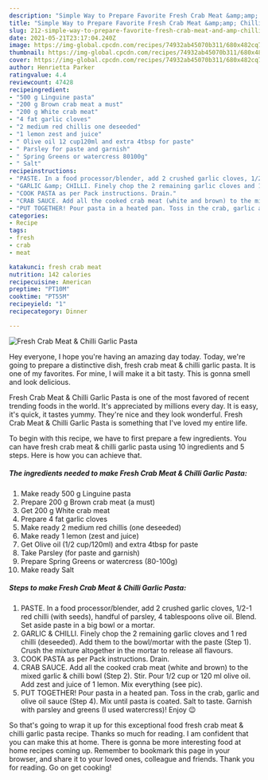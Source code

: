 ```yaml
---
description: "Simple Way to Prepare Favorite Fresh Crab Meat &amp;amp; Chilli Garlic Pasta"
title: "Simple Way to Prepare Favorite Fresh Crab Meat &amp;amp; Chilli Garlic Pasta"
slug: 212-simple-way-to-prepare-favorite-fresh-crab-meat-and-amp-chilli-garlic-pasta
date: 2021-05-21T23:17:04.240Z
image: https://img-global.cpcdn.com/recipes/74932ab45070b311/680x482cq70/fresh-crab-meat-chilli-garlic-pasta-recipe-main-photo.jpg
thumbnail: https://img-global.cpcdn.com/recipes/74932ab45070b311/680x482cq70/fresh-crab-meat-chilli-garlic-pasta-recipe-main-photo.jpg
cover: https://img-global.cpcdn.com/recipes/74932ab45070b311/680x482cq70/fresh-crab-meat-chilli-garlic-pasta-recipe-main-photo.jpg
author: Henrietta Parker
ratingvalue: 4.4
reviewcount: 47428
recipeingredient:
- "500 g Linguine pasta"
- "200 g Brown crab meat a must"
- "200 g White crab meat"
- "4 fat garlic cloves"
- "2 medium red chillis one deseeded"
- "1 lemon zest and juice"
- " Olive oil 12 cup120ml and extra 4tbsp for paste"
- " Parsley for paste and garnish"
- " Spring Greens or watercress 80100g"
- " Salt"
recipeinstructions:
- "PASTE. In a food processor/blender, add 2 crushed garlic cloves, 1/2-1 red chilli (with seeds), handful of parsley, 4 tablespoons olive oil. Blend. Set aside paste in a big bowl or a mortar."
- "GARLIC &amp; CHILLI. Finely chop the 2 remaining garlic cloves and 1 red chilli (deseeded). Add them to the bowl/mortar with the paste (Step 1). Crush the mixture altogether in the mortar to release all flavours."
- "COOK PASTA as per Pack instructions. Drain."
- "CRAB SAUCE. Add all the cooked crab meat (white and brown) to the mixed garlic &amp; chilli bowl (Step 2). Stir. Pour 1/2 cup or 120 ml olive oil. Add zest and juice of 1 lemon. Mix everything (see pic)."
- "PUT TOGETHER! Pour pasta in a heated pan. Toss in the crab, garlic and olive oil sauce (Step 4). Mix until pasta is coated. Salt to taste. Garnish with parsley and greens (I used watercress)! Enjoy 😉"
categories:
- Recipe
tags:
- fresh
- crab
- meat

katakunci: fresh crab meat 
nutrition: 142 calories
recipecuisine: American
preptime: "PT10M"
cooktime: "PT55M"
recipeyield: "1"
recipecategory: Dinner

---
```



![Fresh Crab Meat &amp; Chilli Garlic Pasta](https://img-global.cpcdn.com/recipes/74932ab45070b311/680x482cq70/fresh-crab-meat-chilli-garlic-pasta-recipe-main-photo.jpg)

Hey everyone, I hope you're having an amazing day today. Today, we're going to prepare a distinctive dish, fresh crab meat &amp; chilli garlic pasta. It is one of my favorites. For mine, I will make it a bit tasty. This is gonna smell and look delicious.



Fresh Crab Meat &amp; Chilli Garlic Pasta is one of the most favored of recent trending foods in the world. It's appreciated by millions every day. It is easy, it's quick, it tastes yummy. They're nice and they look wonderful. Fresh Crab Meat &amp; Chilli Garlic Pasta is something that I've loved my entire life.


To begin with this recipe, we have to first prepare a few ingredients. You can have fresh crab meat &amp; chilli garlic pasta using 10 ingredients and 5 steps. Here is how you can achieve that.

<!--inarticleads1-->

##### The ingredients needed to make Fresh Crab Meat &amp; Chilli Garlic Pasta:

1. Make ready 500 g Linguine pasta
1. Prepare 200 g Brown crab meat (a must)
1. Get 200 g White crab meat
1. Prepare 4 fat garlic cloves
1. Make ready 2 medium red chillis (one deseeded)
1. Make ready 1 lemon (zest and juice)
1. Get  Olive oil (1/2 cup/120ml) and extra 4tbsp for paste
1. Take  Parsley (for paste and garnish)
1. Prepare  Spring Greens or watercress (80-100g)
1. Make ready  Salt




<!--inarticleads2-->

##### Steps to make Fresh Crab Meat &amp; Chilli Garlic Pasta:

1. PASTE. In a food processor/blender, add 2 crushed garlic cloves, 1/2-1 red chilli (with seeds), handful of parsley, 4 tablespoons olive oil. Blend. Set aside paste in a big bowl or a mortar.
1. GARLIC &amp; CHILLI. Finely chop the 2 remaining garlic cloves and 1 red chilli (deseeded). Add them to the bowl/mortar with the paste (Step 1). Crush the mixture altogether in the mortar to release all flavours.
1. COOK PASTA as per Pack instructions. Drain.
1. CRAB SAUCE. Add all the cooked crab meat (white and brown) to the mixed garlic &amp; chilli bowl (Step 2). Stir. Pour 1/2 cup or 120 ml olive oil. Add zest and juice of 1 lemon. Mix everything (see pic).
1. PUT TOGETHER! Pour pasta in a heated pan. Toss in the crab, garlic and olive oil sauce (Step 4). Mix until pasta is coated. Salt to taste. Garnish with parsley and greens (I used watercress)! Enjoy 😉




So that's going to wrap it up for this exceptional food fresh crab meat &amp; chilli garlic pasta recipe. Thanks so much for reading. I am confident that you can make this at home. There is gonna be more interesting food at home recipes coming up. Remember to bookmark this page in your browser, and share it to your loved ones, colleague and friends. Thank you for reading. Go on get cooking!
